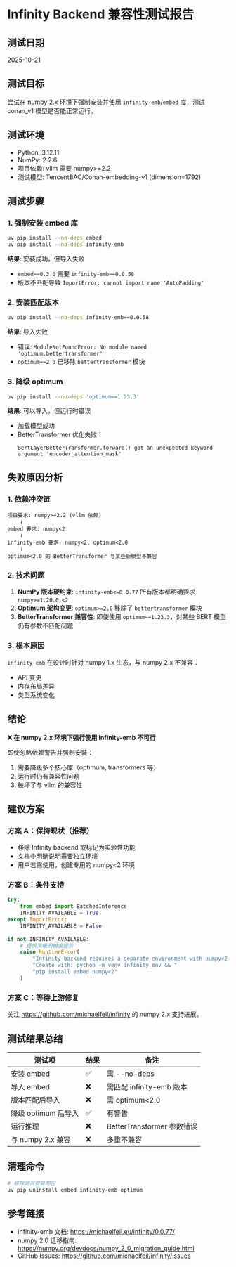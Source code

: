 # Infinity Backend 兼容性测试报告

## 测试日期
2025-10-21

## 测试目标
尝试在 numpy 2.x 环境下强制安装并使用 `infinity-emb`/`embed` 库，测试 conan_v1 模型是否能正常运行。

## 测试环境
- Python: 3.12.11
- NumPy: 2.2.6
- 项目依赖: vllm 需要 numpy>=2.2
- 测试模型: TencentBAC/Conan-embedding-v1 (dimension=1792)

## 测试步骤

### 1. 强制安装 embed 库
```bash
uv pip install --no-deps embed
uv pip install --no-deps infinity-emb
```

**结果**: 安装成功，但导入失败
- `embed==0.3.0` 需要 `infinity-emb==0.0.58`
- 版本不匹配导致 `ImportError: cannot import name 'AutoPadding'`

### 2. 安装匹配版本
```bash
uv pip install --no-deps infinity-emb==0.0.58
```

**结果**: 导入失败
- 错误: `ModuleNotFoundError: No module named 'optimum.bettertransformer'`
- `optimum==2.0` 已移除 `bettertransformer` 模块

### 3. 降级 optimum
```bash
uv pip install --no-deps 'optimum==1.23.3'
```

**结果**: 可以导入，但运行时错误
- 加载模型成功
- BetterTransformer 优化失败：
  ```
  BertLayerBetterTransformer.forward() got an unexpected keyword argument 'encoder_attention_mask'
  ```

## 失败原因分析

### 1. 依赖冲突链
```
项目要求: numpy>=2.2 (vllm 依赖)
    ↓
embed 要求: numpy<2
    ↓
infinity-emb 要求: numpy<2, optimum<2.0
    ↓
optimum<2.0 的 BetterTransformer 与某些新模型不兼容
```

### 2. 技术问题
1. **NumPy 版本硬约束**: `infinity-emb<=0.0.77` 所有版本都明确要求 `numpy>=1.20.0,<2`
2. **Optimum 架构变更**: `optimum>=2.0` 移除了 `bettertransformer` 模块
3. **BetterTransformer 兼容性**: 即使使用 `optimum==1.23.3`，对某些 BERT 模型仍有参数不匹配问题

### 3. 根本原因
`infinity-emb` 在设计时针对 numpy 1.x 生态，与 numpy 2.x 不兼容：
- API 变更
- 内存布局差异  
- 类型系统变化

## 结论

**❌ 在 numpy 2.x 环境下强行使用 infinity-emb 不可行**

即使忽略依赖警告并强制安装：
1. 需要降级多个核心库（optimum, transformers 等）
2. 运行时仍有兼容性问题
3. 破坏了与 vllm 的兼容性

## 建议方案

### 方案 A：保持现状（推荐）
- 移除 Infinity backend 或标记为实验性功能
- 文档中明确说明需要独立环境
- 用户若需使用，创建专用的 numpy<2 环境

### 方案 B：条件支持
```python
try:
    from embed import BatchedInference
    INFINITY_AVAILABLE = True
except ImportError:
    INFINITY_AVAILABLE = False
    
if not INFINITY_AVAILABLE:
    # 提供清晰的错误提示
    raise RuntimeError(
        "Infinity backend requires a separate environment with numpy<2.\n"
        "Create with: python -m venv infinity_env && "
        "pip install embed numpy<2"
    )
```

### 方案 C：等待上游修复
关注 https://github.com/michaelfeil/infinity 的 numpy 2.x 支持进展。

## 测试结果总结

| 测试项 | 结果 | 备注 |
|--------|------|------|
| 安装 embed | ✅ | 需 --no-deps |
| 导入 embed | ❌ | 需匹配 infinity-emb 版本 |
| 版本匹配后导入 | ❌ | 需 optimum<2.0 |
| 降级 optimum 后导入 | ✅ | 有警告 |
| 运行推理 | ❌ | BetterTransformer 参数错误 |
| 与 numpy 2.x 兼容 | ❌ | 多重不兼容 |

## 清理命令
```bash
# 移除测试安装的包
uv pip uninstall embed infinity-emb optimum
```

## 参考链接
- infinity-emb 文档: https://michaelfeil.eu/infinity/0.0.77/
- numpy 2.0 迁移指南: https://numpy.org/devdocs/numpy_2_0_migration_guide.html
- GitHub Issues: https://github.com/michaelfeil/infinity/issues
